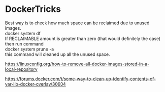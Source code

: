 # DockerTricks

Best way is to check how much space can be reclaimed due to unused images.<br>
docker system df<br>
If RECLAIMABLE amount is greater than zero (that would definitely the case) then run command<br>
docker system prune -a<br>
this command will cleaned up all the unused space.

https://linuxconfig.org/how-to-remove-all-docker-images-stored-in-a-local-repository


https://forums.docker.com/t/some-way-to-clean-up-identify-contents-of-var-lib-docker-overlay/30604
